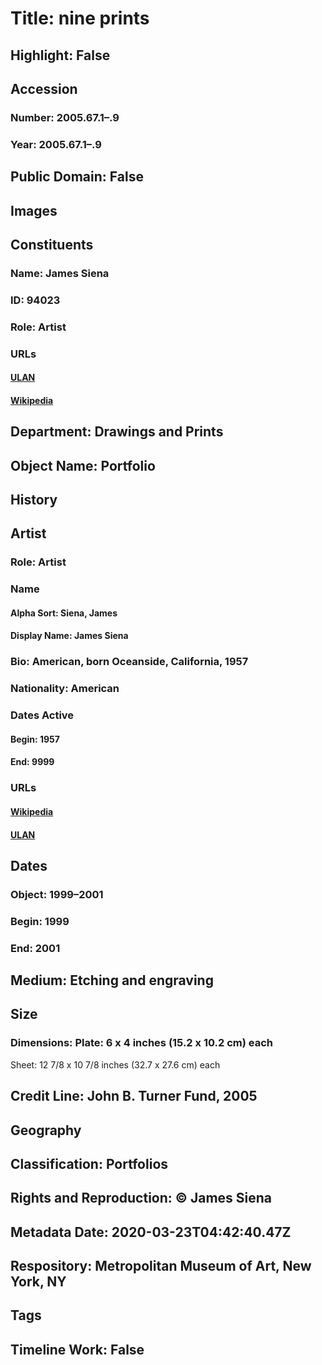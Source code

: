 # Title: nine prints
## Highlight: False
## Accession
### Number: 2005.67.1–.9
### Year: 2005.67.1–.9
## Public Domain: False
## Images
## Constituents
### Name: James Siena
### ID: 94023
### Role: Artist
### URLs
#### [ULAN](http://vocab.getty.edu/page/ulan/500122621)
#### [Wikipedia](https://www.wikidata.org/wiki/Q6143161)
## Department: Drawings and Prints
## Object Name: Portfolio
## History
## Artist
### Role: Artist
### Name
#### Alpha Sort: Siena, James
#### Display Name: James Siena
### Bio: American, born Oceanside, California, 1957
### Nationality: American
### Dates Active
#### Begin: 1957
#### End: 9999
### URLs
#### [Wikipedia](https://www.wikidata.org/wiki/Q6143161)
#### [ULAN](http://vocab.getty.edu/page/ulan/500122621)
## Dates
### Object: 1999–2001
### Begin: 1999
### End: 2001
## Medium: Etching and engraving
## Size
### Dimensions: Plate: 6 x 4 inches (15.2 x 10.2 cm) each
Sheet: 12 7/8 x 10 7/8 inches (32.7 x 27.6 cm) each
## Credit Line: John B. Turner Fund, 2005
## Geography
## Classification: Portfolios
## Rights and Reproduction: © James Siena
## Metadata Date: 2020-03-23T04:42:40.47Z
## Respository: Metropolitan Museum of Art, New York, NY
## Tags
## Timeline Work: False
